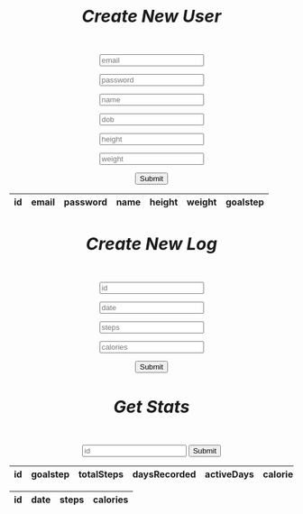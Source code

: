 

<div style="margin: 0 auto; text-align: center">
  <h5 style="text-align: center; font-size: 30px">
    Create New User
  </h5>
  <form method="POST" id="newUserForm">
    <p>
      <input
        type="email"
        name="email"
        id="email"
        placeholder="email"
        class="text"
      />
    </p>
    <p>
      <input 
        type="password" 
        name="password" 
        id="password" 
        placeholder="password"
        class="text"
      />
    </p>
    <p>
      <input
        type="text"
        name="name"
        id="name"
        placeholder="name"
      />
    </p>
    <p>
      <input
        type="text"
        name="dob"
        id="dob"
        placeholder="dob"
      />
    <p>
      <input
        type="text"
        name="height"
        id="height"
        placeholder="height"
      />
    </p>
    <p>
      <input 
        type="text" 
        name="weight" 
        id="weight" 
        placeholder="weight"
      />
    </p>
    <input value="Submit" type="submit" class="button"/>
  <form>

  <p></p>
  <table id = "users">
    <thead>
      <tr>
        <th>id</th>
        <th>email</th>
        <th>password</th>
        <th>name</th>
        <th>height</th>
        <th>weight</th>
        <th>goalstep</th>
      </tr>
    </thead>
    <tbody></tbody>
  </table>

  <h5 style="text-align: center; font-size: 30px">
    Create New Log
  </h5>
  <form method="POST" id="newStepLogForm">
    <p>
      <input
        type="text"
        name="id"
        id="id"
        placeholder="id"
      />
    <p>
      <input
        type="text"
        name="date"
        id="date"
        placeholder="date"
      />
    <p>
      <input
        type="text"
        name="steps"
        id="steps"
        placeholder="steps"
      />
    <p>
      <input
        type="text"
        name="calories"
        id="calories"
        placeholder="calories"
      />
    </p>
    <input value="Submit" type="submit" class="button"/>
  <form>

  <h5 style="text-align: center; font-size: 30px">
    Get Stats
  </h5>
  <form method="POST" id="getStepLogForm">
      <input
        type="text"
        name="id"
        id="idInput"
        placeholder="id"
      />
    <input value="Submit" type="submit" class="button"/>
  <form>

  <p></p>
  <table id = "stepLogReport">
    <thead>
      <tr>
        <th>id</th>
        <th>goalstep</th>
        <th>totalSteps</th>
        <th>daysRecorded</th>
        <th>activeDays</th>
        <th>caloriesConsumed</th>
        <th>caloriesBurnt</th>
        <th>netCalories</th>
        <th>netWeightReport</th>
      </tr>
    </thead>
    <tbody></tbody>
  </table>

  <p></p>
  <table id = "stepLogStats">
    <thead>
      <tr>
        <th>id</th>
        <th>date</th>
        <th>steps</th>
        <th>calories</th>
      </tr>
    </thead>
    <tbody></tbody>
  </table>
<div>

<script>
      function submitform(event) {
        event.preventDefault();

        const data = new FormData(event.target);

        const queryString = new URLSearchParams(data).toString();
        
        fetch("https://music.nighthawkcoders.tk/api/person/post/?" + queryString, {
          method: "POST",
          headers: {
            "Content-Type": "application/json"
          }
        })
        
        const form = document.getElementById("newUserForm");
        form.reset();
      }

      const form = document.getElementById("newUserForm");
      form.addEventListener("submit", submitform);

  const userContainer = document.getElementById("users");
  const stepTrackerContainer = document.getElementById("steptracker");

  const url = "https://music.nighthawkcoders.tk/api/person/";

  const options = {
      method: 'GET',
      headers: {
      'Content-Type': 'application/json'
      },
  };

  const putOptions = {
      method: 'PUT', 
      headers: {
      'Content-Type': 'application/json'
      },
  };

  function getStats() {
    fetch(url, options)
      .then(response => {
        if (response.status !== 200) {
            const errorMsg = 'Database response error: ' + response.status;
            console.log(errorMsg);
            const tr = document.createElement("tr");
            const td = document.createElement("td");
            td.innerHTML = errorMsg;
            tr.appendChild(td);
            userContainer.appendChild(tr);
            return;
        }
        response.json().then(data => {
            for (const row of data) {

              const tr = document.createElement("tr");

              const id = document.createElement("td");
              const email = document.createElement("td");
              const password = document.createElement("td");
              const name = document.createElement("td");
              const height = document.createElement("td");
              const weight = document.createElement("td");
              const gender = document.createElement("td");
              const age = document.createElement("td");
              const goalstep = document.createElement("td");

              id.innerHTML = row.id;
              email.innerHTML = row.email;
              password.innerHTML = row.password;
              name.innerHTML = row.name;
              height.innerHTML = row.height;
              weight.innerHTML = row.weight;
              goalstep.innerHTML = row.goalstep;

              tr.appendChild(id);
              tr.appendChild(email);
              tr.appendChild(password);
              tr.appendChild(name)
              tr.appendChild(height);
              tr.appendChild(weight);
              tr.appendChild(gender);
              tr.appendChild(age);
              tr.appendChild(goalstep);

              userContainer.appendChild(tr);
            }
        })
    })
  }

  getStats();
</script>